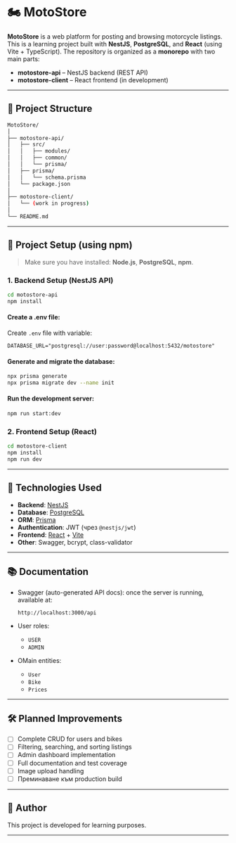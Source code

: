 # 🏍️ MotoStore

**MotoStore** is a web platform for posting and browsing motorcycle listings. This is a learning project built with **NestJS**, **PostgreSQL**, and **React** (using Vite + TypeScript). The repository is organized as a **monorepo** with two main parts:

- **motostore-api** – NestJS backend (REST API)
- **motostore-client** – React frontend (in development)

---

## 📁 Project Structure

```bash
MotoStore/
│
├── motostore-api/           
│   ├── src/
│   │   ├── modules/         
│   │   ├── common/          
│   │   └── prisma/         
│   ├── prisma/
│   │   └── schema.prisma    
│   └── package.json
│
├── motostore-client/       
│   └── (work in progress)
│
└── README.md                
```

---

## 🚀 Project Setup (using npm)

> Make sure you have installed: **Node.js**, **PostgreSQL**, **npm**.

### 1. Backend Setup (NestJS API)

```bash
cd motostore-api
npm install
```

#### Create a .env file:
Create `.env` file with variable:

```env
DATABASE_URL="postgresql://user:password@localhost:5432/motostore"
```

#### Generate and migrate the database:

```bash
npx prisma generate
npx prisma migrate dev --name init
```

#### Run the development server:

```bash
npm run start:dev
```

### 2. Frontend Setup (React)

```bash
cd motostore-client
npm install
npm run dev
```

---

## 🧩 Technologies Used

- **Backend**: [NestJS](https://nestjs.com/)
- **Database**: [PostgreSQL](https://www.postgresql.org/)
- **ORM**: [Prisma](https://www.prisma.io/)
- **Authentication**: JWT (чрез `@nestjs/jwt`)
- **Frontend**: [React](https://reactjs.org/) + [Vite](https://vitejs.dev/)
- **Other**: Swagger, bcrypt, class-validator

---

## 📚 Documentation

- Swagger (auto-generated API docs): once the server is running, available at:
  ```
  http://localhost:3000/api
  ```

- User roles:
  - `USER`
  - `ADMIN`

- ОMain entities:
  - `User`
  - `Bike`
  - `Prices`

---

## 🛠 Planned Improvements

- [ ] Complete CRUD for users and bikes
- [ ] Filtering, searching, and sorting listings
- [ ] Admin dashboard implementation
- [ ] Full documentation and test coverage
- [ ] Image upload handling
- [ ] Преминаване към production build

---

## 🧾 Author

This project is developed for learning purposes.

---